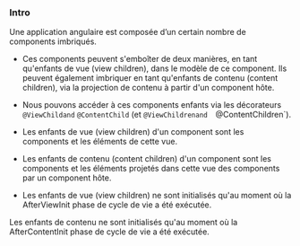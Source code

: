 ### Intro
 Une application angulaire est composée d’un certain nombre de components imbriqués.

* Ces components peuvent s'emboîter de deux manières, en tant qu'enfants de vue (view children), dans le modèle de ce component. 
Ils peuvent également imbriquer en tant qu'enfants de contenu (content children), via la projection de contenu à partir d'un component hôte.

* Nous pouvons accéder à ces components enfants via les  décorateurs `@ViewChildand`  `@ContentChild` (et  `@ViewChildrenand  `@ContentChildren`).

* Les enfants de vue (view children) d'un component sont les components et les éléments de cette vue.

* Les enfants de contenu (content children) d'un component sont les components et les éléments projetés dans cette vue des components par un component hôte.

* Les enfants de vue (view children) ne sont initialisés qu'au moment où la  AfterViewInit phase de cycle de vie a été exécutée.

Les enfants de contenu ne sont initialisés qu'au moment où la  AfterContentInit phase de cycle de vie a été exécutée.
